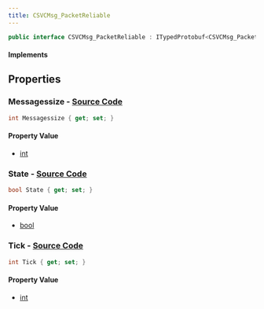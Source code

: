 ```yaml
---
title: CSVCMsg_PacketReliable
---
```


```csharp
public interface CSVCMsg_PacketReliable : ITypedProtobuf<CSVCMsg_PacketReliable>, INativeHandle, INetMessage<CSVCMsg_PacketReliable>, IDisposable
```

#### Implements

## Properties

### **Messagessize** - [Source Code](https://github.com/swiftly-solution/swiftlys2/blob/main/managed/src/SwiftlyS2.Generated/Protobufs/Interfaces/CSVCMsg_PacketReliable.cs#L21)

```csharp
int Messagessize { get; set; }
```

#### Property Value

- [int](https://learn.microsoft.com/dotnet/api/system.int32)

### **State** - [Source Code](https://github.com/swiftly-solution/swiftlys2/blob/main/managed/src/SwiftlyS2.Generated/Protobufs/Interfaces/CSVCMsg_PacketReliable.cs#L24)

```csharp
bool State { get; set; }
```

#### Property Value

- [bool](https://learn.microsoft.com/dotnet/api/system.boolean)

### **Tick** - [Source Code](https://github.com/swiftly-solution/swiftlys2/blob/main/managed/src/SwiftlyS2.Generated/Protobufs/Interfaces/CSVCMsg_PacketReliable.cs#L18)

```csharp
int Tick { get; set; }
```

#### Property Value

- [int](https://learn.microsoft.com/dotnet/api/system.int32)

